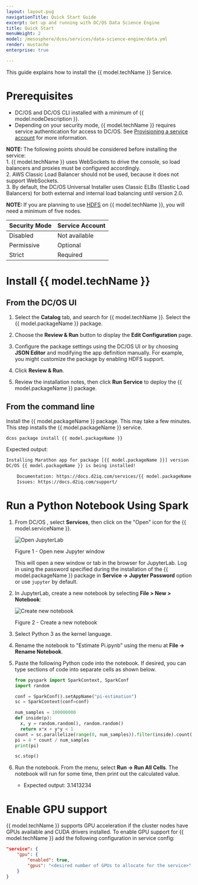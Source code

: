 ```yaml
---
layout: layout.pug
navigationTitle: Quick Start Guide
excerpt: Get up and running with DC/OS Data Science Engine
title: Quick Start
menuWeight: 2
model: /mesosphere/dcos/services/data-science-engine/data.yml
render: mustache
enterprise: true

---
```


This guide explains how to install the {{ model.techName }} Service.

# Prerequisites


- DC/OS and DC/OS CLI installed with a minimum of {{ model.nodeDescription }}.
- Depending on your security mode, {{ model.techName }} requires service authentication for access to DC/OS. See [Provisioning a service account](/mesosphere/dcos/services/data-science-engine/1.0.1/security/#provisioning-a-service-account) for more information.

<p class="message--important"><strong>NOTE: </strong>The following points should be considered before installing the service:
<br />
1. {{ model.techName }} uses WebSockets to drive the console, so load balancers and proxies must be configured accordingly.<br />
2. AWS Classic Load Balancer should not be used, because it does not support WebSockets.
<br />
3. By default, the DC/OS Universal Installer uses Classic ELBs (Elastic Load Balancers) for both external and internal load balancing until version 2.0.</p>

<p class="message--note"><strong>NOTE: </strong> If you are planning to use <a href="https://docs.d2iq.com/mesosphere/dcos/services/data-science-engine/1.0.1/integrations/hdfs/">HDFS</a> on {{ model.techName }}, you will need a minimum of five nodes.</p>

| Security Mode | Service Account |
|----------------|------------------|
| Disabled | Not available |
| Permissive | Optional |
| Strict | Required |


# Install {{ model.techName }}

## From the DC/OS UI

1. Select the **Catalog** tab, and search for {{ model.techName }}. Select the {{ model.packageName }} package.

2. Choose the **Review & Run** button to display the **Edit Configuration** page.

3. Configure the package settings using the DC/OS UI or by choosing **JSON Editor** and modifying the app definition manually. For example, you might customize the package by enabling HDFS support.

4. Click **Review & Run**.

5. Review the installation notes, then click **Run Service** to deploy the {{ model.packageName }} package.


## From the command line

Install the {{ model.packageName }} package. This may take a few minutes. This step installs the {{ model.packageName }} service.

   ```bash
   dcos package install {{ model.packageName }}
   ```

   Expected output:

   ```bash
   Installing Marathon app for package [{{ model.packageName }}] version [2.8.0-2.4.0]
   DC/OS {{ model.packageName }} is being installed!

       Documentation: https://docs.d2iq.com/services/{{ model.packageName }}/
       Issues: https://docs.d2iq.com/support/
   ```


# Run a Python Notebook Using Spark

1. From DC/OS , select **Services**, then click on the "Open" icon for the {{ model.serviceName }}.

    ![Open JupyterLab](/mesosphere/dcos/services/data-science-engine/img/dcos-jupyter-new-window.png)

    Figure 1 - Open new Jupyter window

    This will open a new window or tab in the browser for JupyterLab.  Log in using the password specified during the installation of the {{ model.packageName }} package in **Service -> Jupyter Password** option or use `jupyter` by default.

1. In JupyterLab, create a new notebook by selecting **File > New > Notebook**:

   ![Create new notebook](/mesosphere/dcos/services/data-science-engine/img/jupyterlab-menu-file-new-notebook.png)

   Figure 2 - Create a new notebook

1. Select Python 3 as the kernel language.

1. Rename the notebook to "Estimate Pi.ipynb" using the menu at **File -> Rename Notebook**.

1. Paste the following Python code into the notebook.  If desired, you can type sections of code into separate cells as shown below.


   ```python
   from pyspark import SparkContext, SparkConf
   import random

   conf = SparkConf().setAppName("pi-estimation")
   sc = SparkContext(conf=conf)

   num_samples = 100000000
   def inside(p):     
     x, y = random.random(), random.random()
     return x*x + y*y < 1
   count = sc.parallelize(range(0, num_samples)).filter(inside).count()
   pi = 4 * count / num_samples
   print(pi)

   sc.stop()
   ```


1. Run the notebook. From the menu, select **Run -> Run All Cells**. The notebook will run for some time, then print out the calculated value.

   - Expected output: 3.1413234


# Enable GPU support

{{ model.techName }} supports GPU acceleration if the cluster nodes have GPUs available and CUDA drivers installed. To enable GPU support for {{ model.techName }} add the following configuration in service config:

```json
"service": {
    "gpu": {
        "enabled": true,
        "gpus": "<desired number of GPUs to allocate for the service>"
    }
}
```
